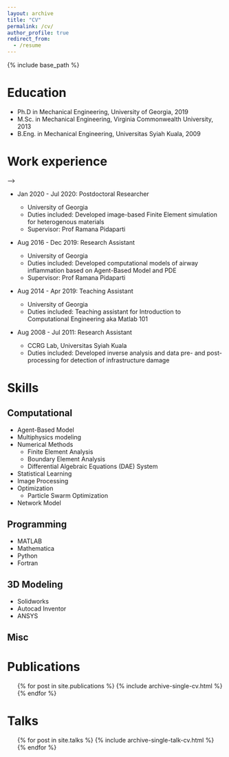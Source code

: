 ```yaml
---
layout: archive
title: "CV"
permalink: /cv/
author_profile: true
redirect_from:
  - /resume
---
```


{% include base_path %}

Education
======
* Ph.D in Mechanical Engineering, University of Georgia, 2019
* M.Sc. in Mechanical Engineering, Virginia Commonwealth University, 2013
* B.Eng. in Mechanical Engineering, Universitas Syiah Kuala, 2009

Work experience
======
<!-- * Aug 2020 - Present: Lecturer
  * Department of Mechanical Engineering, Universitas Syiah Kuala
  * Duties included: Instructor of Record: Calculus 101, Introduction to Computational Science
  <!-- * Supervisor: Prof Ramana Pidaparti --> -->

* Jan 2020 - Jul 2020: Postdoctoral Researcher
  * University of Georgia
  * Duties included: Developed image-based Finite Element simulation for heterogenous materials
  * Supervisor: Prof Ramana Pidaparti

* Aug 2016 - Dec 2019: Research Assistant
  * University of Georgia
  * Duties included: Developed computational models of airway inflammation based on Agent-Based Model and PDE
  * Supervisor: Prof Ramana Pidaparti

* Aug 2014 - Apr 2019: Teaching Assistant
  * University of Georgia
  * Duties included: 	Teaching assistant for Introduction to Computational Engineering aka Matlab 101
  <!-- * Supervisor: Prof Ramana Pidaparti -->

* Aug 2008 - Jul 2011: Research Assistant
  * CCRG Lab, Universitas Syiah Kuala
  * Duties included: 	Developed inverse analysis and data pre- and post-processing for detection of infrastructure damage


Skills
======

Computational
------
* Agent-Based Model
* Multiphysics modeling
* Numerical Methods  
  * Finite Element Analysis
  * Boundary Element Analysis
  * Differential Algebraic Equations (DAE) System
* Statistical Learning
* Image Processing
* Optimization
  * Particle Swarm Optimization
* Network Model

Programming
------
* MATLAB
* Mathematica
* Python
* Fortran

3D Modeling
------
* Solidworks
* Autocad Inventor
* ANSYS

Misc
------


Publications
======
  <ul>{% for post in site.publications %}
    {% include archive-single-cv.html %}
  {% endfor %}</ul>

Talks
======
  <ul>{% for post in site.talks %}
    {% include archive-single-talk-cv.html %}
  {% endfor %}</ul>

<!-- Teaching
======
  <ul>{% for post in site.teaching %}
    {% include archive-single-cv.html %}
  {% endfor %}</ul> -->

<!-- Service and leadership
======
* Currently signed in to 43 different slack teams -->
